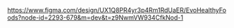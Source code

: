 https://www.figma.com/design/UX1Q8PR4yr3p4Rm1RdUaER/EvoHealthyFoods?node-id=2293-679&m=dev&t=z9NwmVW934CfkNod-1

